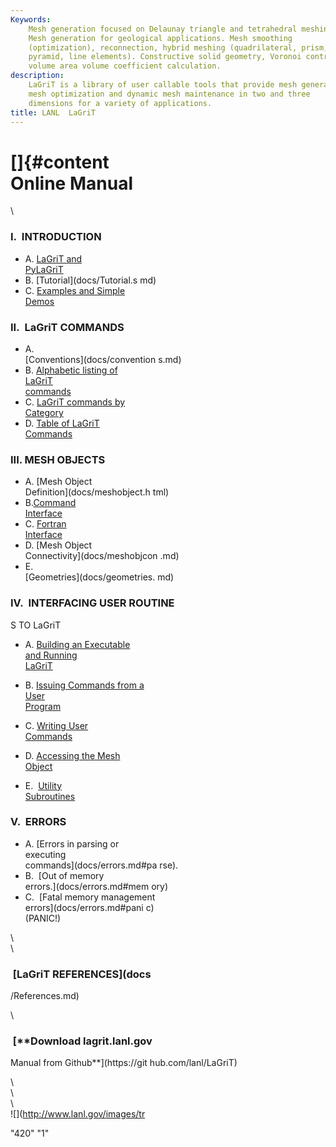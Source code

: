 ```yaml
---
Keywords: 
    Mesh generation focused on Delaunay triangle and tetrahedral meshing.
    Mesh generation for geological applications. Mesh smoothing
    (optimization), reconnection, hybrid meshing (quadrilateral, prism,
    pyramid, line elements). Constructive solid geometry, Voronoi control
    volume area volume coefficient calculation.
description: 
    LaGriT is a library of user callable tools that provide mesh generation,
    mesh optimization and dynamic mesh maintenance in two and three
    dimensions for a variety of applications.
title: LANL  LaGriT 
---
```


[]{#content                      
Online Manual                     
=============                     

\                                 
### **I.  INTRODUCTION**          

-   A. [LaGriT and                
PyLaGriT](docs/lagrit.md)   
-   B. [Tutorial](docs/Tutorial.s 
md)                             
-   C. [Examples and Simple       
Demos](docs/demos/index.md) 

### II.  LaGriT COMMANDS          

-   A.                            
[Conventions](docs/convention 
s.md)                           
-   B. [Alphabetic listing of     
LaGriT                        
commands](commands.smd)     
-   C. [LaGriT commands by        
Category](commands_cat.smd) 
-   D. [Table of LaGriT           
Commands](table.smd)        

### III. MESH OBJECTS             

-   A. [Mesh Object               
Definition](docs/meshobject.h 
tml)                              
-   B.[Command                    
Interface](docs/commandi.md 
)                                 
-   C. [Fortran                   
Interface](docs/fortran.md) 
-   D. [Mesh Object               
Connectivity](docs/meshobjcon 
.md)                            
-   E.                            
[Geometries](docs/geometries. 
md)                             

### IV.  INTERFACING USER ROUTINE 
S TO LaGriT                       

-   A. [Building an Executable    
and Running                   
LaGriT](docs/build.md)      
-   B. [Issuing Commands from a   
User                          
Program](docs/issuing.md)   
-   C. [Writing User              
Commands](docs/writing.md)  

-   D. [Accessing the Mesh        
Object](docs/accessing.md)  

-   E.  [Utility                  
Subroutines](util.smd)      

### V.  ERRORS                    

-   A. [Errors in parsing or      
executing                     
commands](docs/errors.md#pa 
rse).                             
-   B.  [Out of memory            
errors.](docs/errors.md#mem 
ory)                              
-   C.  [Fatal memory management  
errors](docs/errors.md#pani 
c)                                
(PANIC!)                      

\                                 
\                                 
###  [**LaGriT REFERENCES**](docs 
/References.md)                 

\                                 
###  [**Download lagrit.lanl.gov  
Manual from Github**](https://git 
hub.com/lanl/LaGriT)              

\                                 
\                                 
\                                 
![](http://www.lanl.gov/images/tr 
             
"420" "1"           


